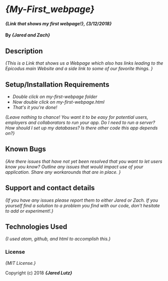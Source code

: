 # _{My-First_webpage}_

#### _{Link that shows my first webpage!}, {3/12/2018}_

#### By _**{Jared and Zach}**_

## Description

_{This is a Link that shows us a Webpage which also has links leading to the Epicodus main Website and a side link to some of our favorite things. }_

## Setup/Installation Requirements

* _Double click on my-first-webpage folder_
* _Now double click on my-first-webpage.html_
* _That's it you're done!_

_{Leave nothing to chance! You want it to be easy for potential users, employers and collaborators to run your app. Do I need to run a server? How should I set up my databases? Is there other code this app depends on?}_

## Known Bugs

_{Are there issues that have not yet been resolved that you want to let users know you know?  Outline any issues that would impact use of your application.  Share any workarounds that are in place. }_

## Support and contact details

_{If you have any issues please report them to either Jared or Zach. If you yourself find a solution to a problem you find with our code, don't hesitate to add or experiment!.}_

## Technologies Used

_{I used atom, github, and html to accomplish this.}_

### License

*{MIT License.}*

Copyright (c) 2018 **_{Jared Lutz}_**
